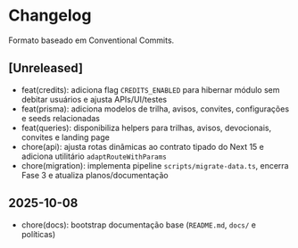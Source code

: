 # Changelog

Formato baseado em Conventional Commits.

## [Unreleased]
- feat(credits): adiciona flag `CREDITS_ENABLED` para hibernar módulo sem debitar usuários e ajusta APIs/UI/testes
- feat(prisma): adiciona modelos de trilha, avisos, convites, configurações e seeds relacionadas
- feat(queries): disponibiliza helpers para trilhas, avisos, devocionais, convites e landing page
- chore(api): ajusta rotas dinâmicas ao contrato tipado do Next 15 e adiciona utilitário `adaptRouteWithParams`
- chore(migration): implementa pipeline `scripts/migrate-data.ts`, encerra Fase 3 e atualiza planos/documentação

## 2025-10-08
- chore(docs): bootstrap documentação base (`README.md`, `docs/` e políticas)


